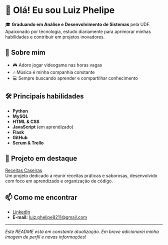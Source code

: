 # 👋 Olá! Eu sou Luiz Phelipe

🎓 **Graduando em Análise e Desenvolvimento de Sistemas** pela UDF. Apaixonado por tecnologia, estudo diariamente para aprimorar minhas habilidades e contribuir em projetos inovadores.

## 🚀 Sobre mim

- 🎮 Adoro jogar videogame nas horas vagas
- 🎶 Música é minha companhia constante
- 💻 Sempre buscando aprender e compartilhar conhecimento

## 🛠️ Principais habilidades

- **Python**
- **MySQL**
- **HTML & CSS**
- **JavaScript** (em aprendizado)
- **Flask**
- **GitHub**
- **Scrum & Trello**

## 🌟 Projeto em destaque

[Receitas Caseiras](https://github.com/LuizPhelipe01/Receitas-Caseiras)  
Um projeto dedicado a reunir receitas práticas e saborosas, desenvolvido com foco em aprendizado e organização de código.

## 📫 Como me encontrar

- [LinkedIn](https://www.linkedin.com/in/luizphelipe82/)
- **E-mail:** luiz.phelipe8211@gmail.com

---

*Este README está em constante atualização. Em breve adicionarei minha imagem de perfil e novas informações!*
